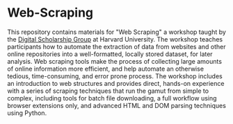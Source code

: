 # Web-Scraping

This repository contains materials for "Web Scraping" a workshop taught by the [Digital Scholarship Group](https://dsg.fas.harvard.edu) at Harvard University. The workshop teaches participants how to automate the extraction of data from websites and other online repositories into a well-formatted, locally stored dataset, for later analysis. Web scraping tools make the process of collecting large amounts of online information more efficient, and help automate an otherwise tedious, time-consuming, and error prone process. The workshop includes an introduction to web structures and provides direct, hands-on experience with a series of scraping techniques that run the gamut from simple to complex, including tools for batch file downloading, a full workflow using browser extensions only, and advanced HTML and DOM parsing techniques using Python.


